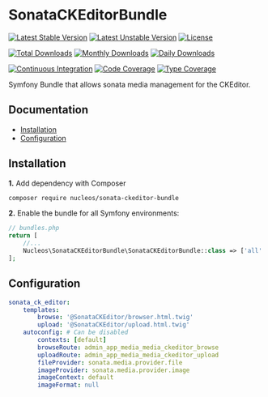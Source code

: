 SonataCKEditorBundle
=========================

[![Latest Stable Version](https://poser.pugx.org/nucleos/sonata-ckeditor-bundle/v/stable)](https://packagist.org/packages/nucleos/sonata-ckeditor-bundle)
[![Latest Unstable Version](https://poser.pugx.org/nucleos/sonata-ckeditor-bundle/v/unstable)](https://packagist.org/packages/nucleos/sonata-ckeditor-bundle)
[![License](https://poser.pugx.org/nucleos/sonata-ckeditor-bundle/license)](LICENSE.md)

[![Total Downloads](https://poser.pugx.org/nucleos/sonata-ckeditor-bundle/downloads)](https://packagist.org/packages/nucleos/sonata-ckeditor-bundle)
[![Monthly Downloads](https://poser.pugx.org/nucleos/sonata-ckeditor-bundle/d/monthly)](https://packagist.org/packages/nucleos/sonata-ckeditor-bundle)
[![Daily Downloads](https://poser.pugx.org/nucleos/sonata-ckeditor-bundle/d/daily)](https://packagist.org/packages/nucleos/sonata-ckeditor-bundle)

[![Continuous Integration](https://github.com/nucleos/SonataCKEditorBundle/workflows/Continuous%20Integration/badge.svg?event=push)](https://github.com/nucleos/SonataCKEditorBundle/actions?query=workflow%3A"Continuous+Integration"+event%3Apush)
[![Code Coverage](https://codecov.io/gh/nucleos/SonataCKEditorBundle/graph/badge.svg)](https://codecov.io/gh/nucleos/SonataCKEditorBundle)
[![Type Coverage](https://shepherd.dev/github/nucleos/SonataCKEditorBundle/coverage.svg)](https://shepherd.dev/github/nucleos/SonataCKEditorBundle)

Symfony Bundle that allows sonata media management for the CKEditor.

Documentation
-------------

* [Installation](#installation)
* [Configuration](#configuration)

## Installation

**1.**  Add dependency with Composer

```bash
composer require nucleos/sonata-ckeditor-bundle
```

**2.** Enable the bundle for all Symfony environments:

```php
// bundles.php
return [
    //...
    Nucleos\SonataCKEditorBundle\SonataCKEditorBundle::class => ['all' => true],
];
```

## Configuration

```yaml
sonata_ck_editor:
    templates:
        browse: '@SonataCKEditor/browser.html.twig'
        upload: '@SonataCKEditor/upload.html.twig'
    autoconfig: # Can be disabled
        contexts: [default]
        browseRoute: admin_app_media_media_ckeditor_browse
        uploadRoute: admin_app_media_media_ckeditor_upload
        fileProvider: sonata.media.provider.file
        imageProvider: sonata.media.provider.image
        imageContext: default
        imageFormat: null
```
